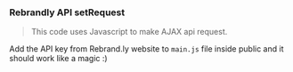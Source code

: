 ### Rebrandly API setRequest

> This code uses Javascript to make AJAX api request.

Add the API key from Rebrand.ly website to `main.js` file inside public and it should work like a magic :)
